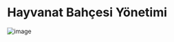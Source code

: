 # Hayvanat Bahçesi Yönetimi


![image](https://user-images.githubusercontent.com/61789935/184921401-f3abe349-f605-47bb-b5b0-8438af193add.png)


